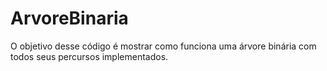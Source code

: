 # ArvoreBinaria
<p>O objetivo desse código é mostrar como funciona uma árvore binária com todos seus percursos implementados.</p>
